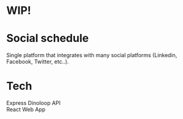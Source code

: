 # WIP!

# Social schedule
Single platform that integrates with many social platforms (Linkedin, Facebook, Twitter, etc..).

# Tech
Express Dinoloop API <br />
React Web App
